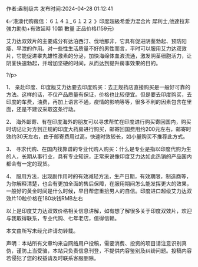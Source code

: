 <p>作者:盎制级共 发布时间:2024-04-28 01:12:41</p>
<p>《✅港澳代购薇信：６１４１_６１２２ 》印度超級希愛力混合片 犀利士,他達拉非 強力助勃+有效延時 10顆 數量 正品价格(159元) </p>
									<p>艾力达双效片的主要成分有达泊西汀、伐地那非，它具有促进阴茎勃起、预防阳痿、早泄的作用。对一些性生活质量不好的男性而言，平时可以服用艾力达双效片，它能促进睾丸雄性激素的分泌，加快海绵体血液流通，激发阴茎细胞活力，让阴茎快速勃起，并增加坚硬的时间，从而达到提升房事效果的目的。</p><p>?/p><p>1、 亲赴印度、印度版艾力达要去印度购买：去正规药店直接购买是一般好可靠的方法。这样的话，不仅产品质量有保证，价格也比较便宜。但是要去印度购买，去印度的车费，油费，再加上语言不通，疫情的影响等等，很多不利的因素包含在里面，还是不建议采取这条行动。</p><p>2、 海外邮寄、有在印度海外的朋友可以寻求帮忙在印度进行购买寄回国内，购买时切记让对方到正规的印度大药房进行购买，邮寄回国费用约200元左右，邮寄时效约30天左右，由于邮寄费用过高，快速时效较长，如小量购买不推荐此方式。</p><p>3、 寻求代购、在国内找靠谱的专业代购人购买：什么是专业是指以印度代购为生的人，长期从事行业，具有专业知识，正常来说像印度艾力达如此热销的产品国内都会有一定的现货。</p><p>4、 服用方法，出现副作用时的有效减轻方法，生产日期，有效期限，制造商等，为你解释清楚，也会有更加全面的售后保障，在服用期间怎么能发挥更大的效果，一般好的黄金时间是什么时候，早日帮您重拾男人的自信。印度进口超级艾力达双效片10粒价格在180块钱RMB左右</p><p>以上是印度艾力达双效价格相关信息讲解，如有想了解很多关于印度双效片，欢迎与我取得联系，专业代购、七年老店，值得信赖。</p><p>本文由所写未经允许请勿转载。</p>				声明：本站所有文章均来自网络用户投稿，需要消费、投资的项目请注意识别真伪，谨防上当受骗，本站只负责信息刊登，不提供内容鉴别及纠纷问题。投稿内容若侵犯了您的权益请及时联系客服删除。				
